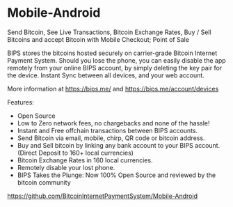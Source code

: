 Mobile-Android
==============

Send Bitcoin, See Live Transactions, Bitcoin Exchange Rates, Buy / Sell Bitcoins and accept Bitcoin with Mobile Checkout; Point of Sale

BIPS stores the bitcoins hosted securely on carrier-grade Bitcoin Internet Payment System. Should you lose the phone, you can easily disable the app remotely from your online BIPS account, by simply deleting the key pair for the device.
Instant Sync between all devices, and your web account.

More information at https://bips.me/ and https://bips.me/account/devices

Features:
* Open Source
* Low to Zero network fees, no chargebacks and none of the hassle!
* Instant and Free offchain transactions between BIPS accounts.
* Send Bitcoin via email, mobile, chirp, QR code or bitcoin address.
* Buy and Sell bitcoin by linking any bank account to your BIPS account. (Direct Deposit to 160+ local currencies)
* Bitcoin Exchange Rates in 160 local currencies.
* Remotely disable your lost phone.
* BIPS Takes the Plunge: Now 100% Open Source and reviewed by the bitcoin community

https://github.com/BitcoinInternetPaymentSystem/Mobile-Android
